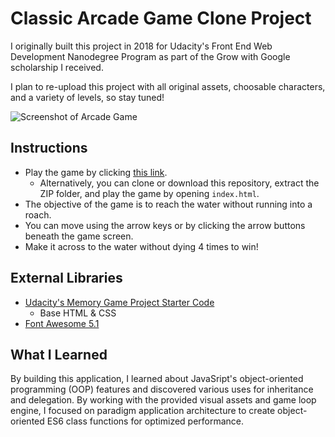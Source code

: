 Classic Arcade Game Clone Project
===============================

I originally built this project in 2018 for Udacity's Front End Web Development Nanodegree Program as part of the Grow with Google scholarship I received.

I plan to re-upload this project with all original assets, choosable characters, and a variety of levels, so stay tuned! 

![Screenshot of Arcade Game](https://i.imgur.com/vdRVfy7.png)

## Instructions

- Play the game by clicking [this link](https://noellekinseydev.github.io/FEND-2018/arcade-game/).
  - Alternatively, you can clone or download this repository, extract the ZIP folder, and play the game by opening ```index.html```.
- The objective of the game is to reach the water without running into a roach. 
- You can move using the arrow keys or by clicking the arrow buttons beneath the game screen.
- Make it across to the water without dying 4 times to win!

## External Libraries

- [Udacity's Memory Game Project Starter Code](https://github.com/udacity/frontend-nanodegree-arcade-game)
  - Base HTML & CSS
- [Font Awesome 5.1](https://fontawesome.com/how-to-use/on-the-web/setup/getting-started?using=web-fonts-with-css)

## What I Learned

By building this application, I learned about JavaSript's object-oriented programming (OOP) features and discovered various uses for inheritance and delegation. By working with the provided visual assets and game loop engine, I focused on paradigm application architecture to create object-oriented ES6 class functions for optimized performance.